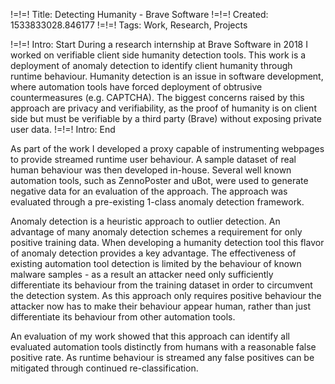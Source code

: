 !=!=! Title: Detecting Humanity - Brave Software
!=!=! Created: 1533833028.846177
!=!=! Tags: Work, Research, Projects

!=!=! Intro: Start
During a research internship at Brave Software in 2018 I worked on verifiable client side humanity detection tools. This work is a deployment of anomaly detection to identify client humanity through runtime behaviour. Humanity detection is an issue in software development, where automation tools have forced deployment of obtrusive countermeasures (e.g. CAPTCHA). The biggest concerns raised by this approach are privacy and verifiability, as the proof of humanity is on client side but must be verifiable by a third party (Brave) without exposing private user data.
!=!=! Intro: End

As part of the work I developed a proxy capable of instrumenting webpages to provide streamed runtime user behaviour. A sample dataset of real human behaviour was then developed in-house. Several well known automation tools, such as ZennoPoster and uBot, were used to generate negative data for an evaluation of the approach. The approach was evaluated through a pre-existing 1-class anomaly detection framework.

Anomaly detection is a heuristic approach to outlier detection. An advantage of many anomaly detection schemes a requirement for only positive training data. When developing a humanity detection tool this flavor of anomaly detection provides a key advantage. The effectiveness of existing automation tool detection is limited by the behaviour of known malware samples - as a result an attacker need only sufficiently differentiate its behaviour from the training dataset in order to circumvent the detection system. As this approach only requires positive behaviour the attacker now has to make their behaviour appear human, rather than just differentiate its behaviour from other automation tools.

An evaluation of my work showed that this approach can identify all evaluated automation tools distinctly from humans with a reasonable false positive rate. As runtime behaviour is streamed any false positives can be mitigated through continued re-classification.
